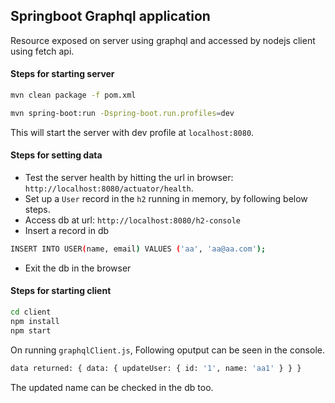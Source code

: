 ## Springboot Graphql application
Resource exposed on server using graphql and accessed by nodejs client using fetch api.

#### Steps for starting server
```bash
mvn clean package -f pom.xml

mvn spring-boot:run -Dspring-boot.run.profiles=dev
```

This will start the server with dev profile at `localhost:8080`.
#### Steps for setting data
- Test the server health by hitting the url in browser: `http://localhost:8080/actuator/health`.
- Set up a `User` record in the `h2` running in memory, by following below steps.
- Access db at url: `http://localhost:8080/h2-console`
- Insert a record in db
```bash
INSERT INTO USER(name, email) VALUES ('aa', 'aa@aa.com');
```
- Exit the db in the browser

#### Steps for starting client
```bash
cd client
npm install
npm start
```
On running `graphqlClient.js`, Following oputput can be seen in the console.
```bash
data returned: { data: { updateUser: { id: '1', name: 'aa1' } } }
```
The updated name can be checked in the db too.